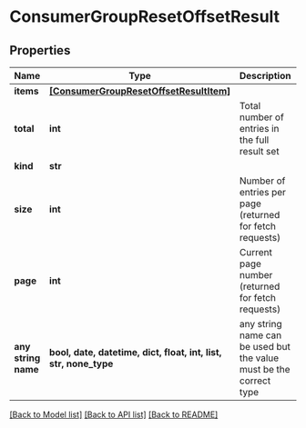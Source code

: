 # ConsumerGroupResetOffsetResult


## Properties
Name | Type | Description | Notes
------------ | ------------- | ------------- | -------------
**items** | [**[ConsumerGroupResetOffsetResultItem]**](ConsumerGroupResetOffsetResultItem.md) |  | 
**total** | **int** | Total number of entries in the full result set | 
**kind** | **str** |  | [optional] 
**size** | **int** | Number of entries per page (returned for fetch requests) | [optional] 
**page** | **int** | Current page number (returned for fetch requests) | [optional] 
**any string name** | **bool, date, datetime, dict, float, int, list, str, none_type** | any string name can be used but the value must be the correct type | [optional]

[[Back to Model list]](../README.md#documentation-for-models) [[Back to API list]](../README.md#documentation-for-api-endpoints) [[Back to README]](../README.md)


